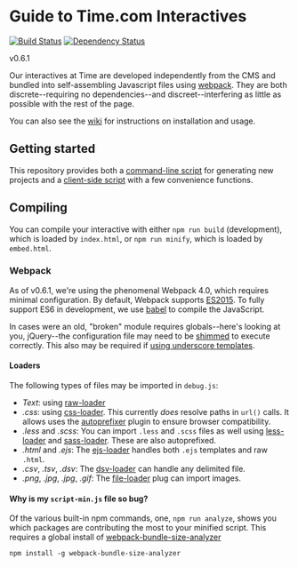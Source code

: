 Guide to Time.com Interactives
====

[![Build Status](https://travis-ci.org/TimeMagazine/time-interactive.png)](https://travis-ci.org/TimeMagazine/time-interactive) 
[![Dependency Status](https://david-dm.org/TimeMagazine/time-interactive.svg)](https://david-dm.org/TimeMagazine/time-interactive)

v0.6.1

Our interactives at Time are developed independently from the CMS and bundled into self-assembling Javascript files using [webpack](https://webpack.github.io/). They are both discrete--requiring no dependencies--and discreet--interfering as little as possible with the rest of the page. 

You can also see the [wiki](https://github.com/TimeMagazine/time-interactive/wiki) for instructions on installation and usage. 

## Getting started

This repository provides both a [command-line script](https://github.com/TimeMagazine/time-interactive/blob/master/bin/generate.js) for generating new projects and a [client-side script](https://github.com/TimeMagazine/time-interactive/blob/master/index.js) with a few convenience functions.

## Compiling

You can compile your interactive with either `npm run build` (development), which is loaded by `index.html`, or `npm run minify`, which is loaded by `embed.html`.

### Webpack

As of v0.6.1, we're using the phenomenal Webpack 4.0, which requires minimal configuration. By default, Webpack supports [ES2015](https://kangax.github.io/compat-table/es5/). To fully support ES6 in development, we use [babel](https://babeljs.io/) to compile the JavaScript.

In cases were an old, "broken" module requires globals--here's looking at you, jQuery--the configuration file may need to be [shimmed](https://webpack.js.org/guides/shimming/) to execute correctly. This also may be required if [using underscore templates](https://github.com/difelice/ejs-loader#usage).

#### Loaders

The following types of files may be imported in `debug.js`:

+ *Text*: using [raw-loader](https://github.com/webpack-contrib/raw-loader)
+ *.css*: using [css-loader](https://webpack.js.org/loaders/css-loader). This currently _does_ resolve paths in `url()` calls. It allows uses the [autoprefixer](https://github.com/postcss/autoprefixer#webpack) plugin to ensure browser compatibility.
+ *.less* and *.scss*: You can import `.less` and `.scss` files as well using [less-loader](https://webpack.js.org/loaders/less-loader) and [sass-loader](https://webpack.js.org/loaders/sass-loader). These are also autoprefixed.
+ *.html* and *.ejs*: The [ejs-loader](https://github.com/difelice/ejs-loader) handles both `.ejs` templates and raw `.html`.
+ *.csv*, *.tsv*, *.dsv*: The [dsv-loader](https://github.com/wbkd/dsv-loader) can handle any delimited file.
+ *.png*, *.jpg*, *.jpg*, *.gif*: The [file-loader](https://webpack.js.org/loaders/file-loader) plug can import images.

#### Why is my `script-min.js` file so bug?

Of the various built-in npm commands, one, `npm run analyze`, shows you which packages are contributing the most to your minified script. This requires a global install of [webpack-bundle-size-analyzer](https://github.com/robertknight/webpack-bundle-size-analyzer)

	npm install -g webpack-bundle-size-analyzer